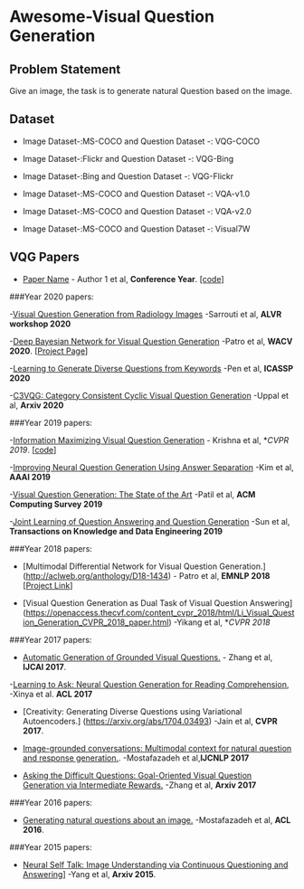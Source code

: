 # Awesome-Visual Question Generation 

## Problem Statement
Give an image, the task is to generate natural Question based on the image.

## Dataset
- Image Dataset-:MS-COCO and Question Dataset -: VQG-COCO

- Image Dataset-:Flickr and Question Dataset -: VQG-Bing

- Image Dataset-:Bing and Question Dataset -: VQG-Flickr

- Image Dataset-:MS-COCO and Question Dataset -: VQA-v1.0

- Image Dataset-:MS-COCO and Question Dataset -: VQA-v2.0

- Image Dataset-:MS-COCO and Question Dataset -: Visual7W

## VQG Papers
- [Paper Name](link) - Author 1 et al, **Conference Year**. [[code]](link)


###Year 2020 papers: 

 -[Visual Question Generation from Radiology Images](https://www.aclweb.org/anthology/2020.alvr-1.3/) -Sarrouti et al, **ALVR workshop 2020**
 
 -[Deep Bayesian Network for Visual Question Generation](https://openaccess.thecvf.com/content_WACV_2020/html/Patro_Deep_Bayesian_Network_for_Visual_Question_Generation_WACV_2020_paper.html) -Patro et al, **WACV 2020**. [[Project Page](https://delta-lab-iitk.github.io/BVQG/)]
 
 -[Learning to Generate Diverse Questions from Keywords](https://ieeexplore.ieee.org/abstract/document/9053822) -Pen et al, **ICASSP 2020**
 
-[C3VQG: Category Consistent Cyclic Visual Question Generation](https://arxiv.org/abs/2005.07771) -Uppal et al, **Arxiv  2020**


###Year 2019 papers: 

-[Information Maximizing Visual Question Generation](https://openaccess.thecvf.com/content_CVPR_2019/html/Krishna_Information_Maximizing_Visual_Question_Generation_CVPR_2019_paper.html) - Krishna et al, **CVPR 2019*. [[code](https://github.com/ranjaykrishna/iq)]

-[Improving Neural Question Generation Using Answer Separation](https://www.aaai.org/ojs/index.php/AAAI/article/view/4629) -Kim et al, **AAAI 2019**

-[Visual Question Generation: The State of the Art](https://dl.acm.org/doi/abs/10.1145/3383465) -Patil et al, **ACM Computing Survey 2019** 


-[Joint Learning of Question Answering and Question Generation](https://ieeexplore.ieee.org/abstract/document/8636251) -Sun et al, **Transactions on Knowledge and Data Engineering 2019** 

###Year 2018 papers: 

 - [Multimodal Differential Network for Visual Question Generation.] (http://aclweb.org/anthology/D18-1434) - Patro et al, **EMNLP 2018**  [[Project Link](https://badripatro.github.io/MDN-VQG/)]
 
 - [Visual Question Generation as Dual Task of Visual Question Answering] (https://openaccess.thecvf.com/content_cvpr_2018/html/Li_Visual_Question_Generation_CVPR_2018_paper.html) -Yikang et al, **CVPR 2018*


###Year 2017 papers: 

- [Automatic Generation of Grounded Visual Questions.](https://www.ijcai.org/Proceedings/2017/0592.pdf) - Zhang et al,  **IJCAI 2017**.


-[Learning to Ask: Neural Question Generation for Reading Comprehension](https://arxiv.org/abs/1705.00106), -Xinya et al. **ACL 2017**

- [Creativity: Generating Diverse Questions using Variational Autoencoders.] (https://arxiv.org/abs/1704.03493) -Jain et al, **CVPR 2017**.

- [Image-grounded conversations: Multimodal context for natural question and response generation.](https://arxiv.org/abs/1701.08251). -Mostafazadeh et al,**IJCNLP 2017**

 - [Asking the Difficult Questions: Goal-Oriented Visual Question Generation via Intermediate Rewards.](https://arxiv.org/abs/1711.07614) -Zhang et al, **Arxiv 2017**
 


###Year 2016 papers: 

- [Generating natural questions about an image.](https://arxiv.org/abs/1603.06059) -Mostafazadeh et al,  **ACL 2016**.


###Year 2015 papers: 

- [Neural Self Talk: Image Understanding via Continuous Questioning and Answering]( https://arxiv.org/abs/1512.03460)] -Yang et al, **Arxiv 2015**.

